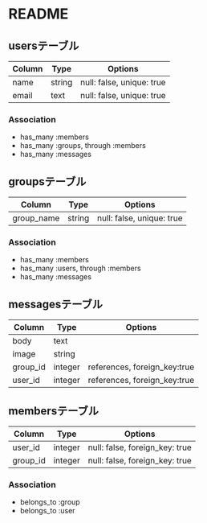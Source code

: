# README



## usersテーブル

|Column|Type|Options|
|------|----|-------|
|name|string|null: false, unique: true|
|email|text|null: false, unique: true|

### Association
- has_many :members
- has_many :groups, through :members
- has_many :messages

## groupsテーブル

|Column|Type|Options|
|------|----|-------|
|group_name|string|null: false, unique: true|

### Association
- has_many :members
- has_many :users, through :members
- has_many :messages

## messagesテーブル

|Column|Type|Options|
|------|----|-------|
|body|text|
|image|string|
|group_id|integer|references, foreign_key:true|
|user_id|integer|references, foreign_key:true|

## membersテーブル

|Column|Type|Options|
|------|----|-------|
|user_id|integer|null: false, foreign_key: true|
|group_id|integer|null: false, foreign_key: true|

### Association
- belongs_to :group
- belongs_to :user

